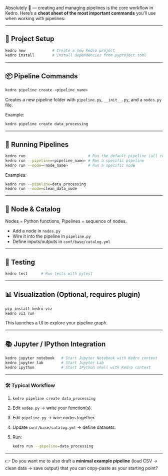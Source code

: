 Absolutely 🚀 — creating and managing pipelines is the core workflow in Kedro. Here’s a **cheat sheet of the most important commands** you’ll use when working with pipelines:

---

## 🔧 Project Setup

```bash
kedro new            # Create a new Kedro project
kedro install        # Install dependencies from pyproject.toml
```

---

## 📦 Pipeline Commands

```bash
kedro pipeline create <pipeline_name>  
```

Creates a new pipeline folder with `pipeline.py`, `__init__.py`, and a `nodes.py` file.

Example:

```bash
kedro pipeline create data_processing
```

---

## 🏃 Running Pipelines

```bash
kedro run                            # Run the default pipeline (all registered pipelines)
kedro run --pipeline=<pipeline_name> # Run a specific pipeline
kedro run --node=<node_name>         # Run a specific node
```

Examples:

```bash
kedro run --pipeline=data_processing
kedro run --node=clean_data_node
```

---

## 📝 Node & Catalog

Nodes = Python functions, Pipelines = sequence of nodes.

* Add a node in `nodes.py`
* Wire it into the pipeline in `pipeline.py`
* Define inputs/outputs in `conf/base/catalog.yml`

---

## 🧪 Testing

```bash
kedro test      # Run tests with pytest
```

---

## 📊 Visualization (Optional, requires plugin)

```bash
pip install kedro-viz
kedro viz run
```

This launches a UI to explore your pipeline graph.

---

## 📚 Jupyter / IPython Integration

```bash
kedro jupyter notebook   # Start Jupyter Notebook with Kedro context
kedro jupyter lab        # Start Jupyter Lab
kedro ipython            # Start IPython shell with Kedro context
```

---

### 🛠️ Typical Workflow

1. `kedro pipeline create data_processing`
2. Edit `nodes.py` → write your function(s).
3. Edit `pipeline.py` → wire nodes together.
4. Update `conf/base/catalog.yml` → define datasets.
5. Run:

   ```bash
   kedro run --pipeline=data_processing
   ```

---

👉 Do you want me to also draft a **minimal example pipeline** (load CSV → clean data → save output) that you can copy-paste as your starting point?
